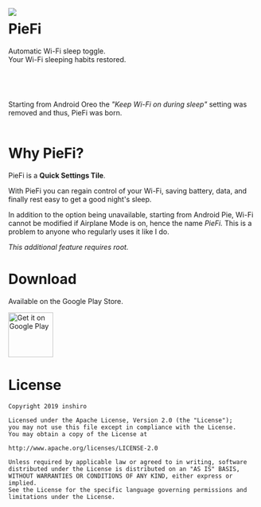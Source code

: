 
<p><img align="left" src="https://i.postimg.cc/7Y6xjw79/ic-launcher-round.png" > <h1>PieFi</h1>Automatic Wi-Fi sleep toggle.<br>Your Wi-Fi sleeping habits restored.<br><br><br></p>

#
<p>Starting from Android Oreo the <i>"Keep Wi-Fi on during sleep"</i> setting was removed and thus, PieFi was born.<br><br></p>

# Why PieFi?

PieFi is a **Quick Settings Tile**.

With PieFi you can regain control of your Wi-Fi, saving battery, data, and finally rest easy to get a good night's sleep.

In addition to the option being unavailable, starting from Android Pie, Wi-Fi cannot be modified if Airplane Mode is on, hence the name _PieFi._
This is a problem to anyone who regularly uses it like I do.

*This additional feature requires root.*

# Download
Available on the Google Play Store.

<a href="https://play.google.com/store/apps/details?id=na.komi.piefi">
    <img alt="Get it on Google Play"
        height="90"
        src="https://play.google.com/intl/en_us/badges/images/generic/en_badge_web_generic.png" />
</a>

# License

    Copyright 2019 inshiro

    Licensed under the Apache License, Version 2.0 (the "License");
    you may not use this file except in compliance with the License.
    You may obtain a copy of the License at

    http://www.apache.org/licenses/LICENSE-2.0

    Unless required by applicable law or agreed to in writing, software
    distributed under the License is distributed on an "AS IS" BASIS,
    WITHOUT WARRANTIES OR CONDITIONS OF ANY KIND, either express or implied.
    See the License for the specific language governing permissions and
    limitations under the License.
